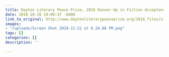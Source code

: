```yaml
---
title: Dayton Literary Peace Prize, 2018 Runner-Up in Fiction Acceptance Speech (Video)
date: 2018-10-28 19:00:37 -0400
link_to_original: http://www.daytonliterarypeaceprize.org/2018_files/videos/Fiction-runner-up.htm
images:
- "/uploads/Screen Shot 2018-11-21 at 6.24.06 PM.png"
tags: []
categories: []
description: ''

---
```

